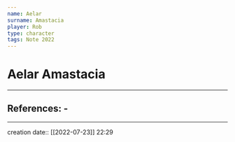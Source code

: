 ```yaml
---
name: Aelar
surname: Amastacia
player: Rob
type: character
tags: Note 2022
---
```


# Aelar Amastacia
___ 
## References: - 
--- 
creation date:: [[2022-07-23]] 22:29